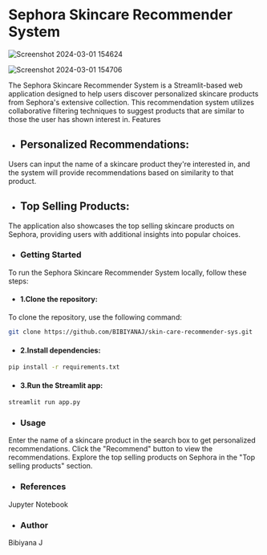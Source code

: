 # Sephora Skincare Recommender System
![Screenshot 2024-03-01 154624](https://github.com/BIBIYANAJ/skin-care-recommender-sys/assets/126191304/4a1cd22d-a230-46a9-860f-a8211372f8d3)

![Screenshot 2024-03-01 154706](https://github.com/BIBIYANAJ/skin-care-recommender-sys/assets/126191304/2cc737ad-e91d-4f03-8a34-f7bde03472b0)


The Sephora Skincare Recommender System is a Streamlit-based web application designed to help users discover personalized skincare products from Sephora's extensive collection. This recommendation system utilizes collaborative filtering techniques to suggest products that are similar to those the user has shown interest in.
Features
- ## Personalized Recommendations: 
Users can input the name of a skincare product they're interested in, and the system will provide recommendations based on similarity to that product.

- ## Top Selling Products:
The application also showcases the top selling skincare products on Sephora, providing users with additional insights into popular choices.

- ### Getting Started
To run the Sephora Skincare Recommender System locally, follow these steps:

- #### 1.Clone the repository:
To clone the repository, use the following command:
```bash
git clone https://github.com/BIBIYANAJ/skin-care-recommender-sys.git
```
- #### 2.Install dependencies:
```bash
pip install -r requirements.txt
```
- #### 3.Run the Streamlit app:
```bash
streamlit run app.py
```
- ### Usage
Enter the name of a skincare product in the search box to get personalized recommendations.
Click the "Recommend" button to view the recommendations.
Explore the top selling products on Sephora in the "Top selling products" section.

- ### References

Jupyter Notebook

- ### Author

Bibiyana J
